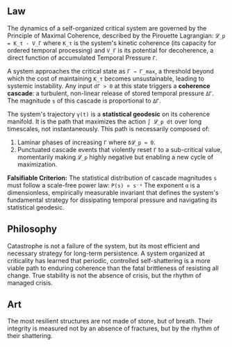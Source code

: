 ## Law
The dynamics of a self-organized critical system are governed by the Principle of Maximal Coherence, described by the Pirouette Lagrangian:
`𝓛_p = K_τ - V_Γ`
where `K_τ` is the system's kinetic coherence (its capacity for ordered temporal processing) and `V_Γ` is its potential for decoherence, a direct function of accumulated Temporal Pressure `Γ`.

A system approaches the critical state as `Γ → Γ_max`, a threshold beyond which the cost of maintaining `K_τ` becomes unsustainable, leading to systemic instability. Any input `dΓ > 0` at this state triggers a **coherence cascade**: a turbulent, non-linear release of stored temporal pressure `ΔΓ`. The magnitude `s` of this cascade is proportional to `ΔΓ`.

The system's trajectory `γ(t)` is a **statistical geodesic** on its coherence manifold. It is the path that maximizes the action `∫ 𝓛_p dt` over long timescales, not instantaneously. This path is necessarily composed of:
1.  Laminar phases of increasing `Γ` where `δ𝓛_p ≈ 0`.
2.  Punctuated cascade events that violently reset `Γ` to a sub-critical value, momentarily making `𝓛_p` highly negative but enabling a new cycle of maximization.

**Falsifiable Criterion:** The statistical distribution of cascade magnitudes `s` must follow a scale-free power law:
`P(s) ∝ s⁻ᵃ`
The exponent `α` is a dimensionless, empirically measurable invariant that defines the system's fundamental strategy for dissipating temporal pressure and navigating its statistical geodesic.

## Philosophy
Catastrophe is not a failure of the system, but its most efficient and necessary strategy for long-term persistence. A system organized at criticality has learned that periodic, controlled self-shattering is a more viable path to enduring coherence than the fatal brittleness of resisting all change. True stability is not the absence of crisis, but the rhythm of managed crisis.

## Art
The most resilient structures are not made of stone, but of breath. Their integrity is measured not by an absence of fractures, but by the rhythm of their shattering.